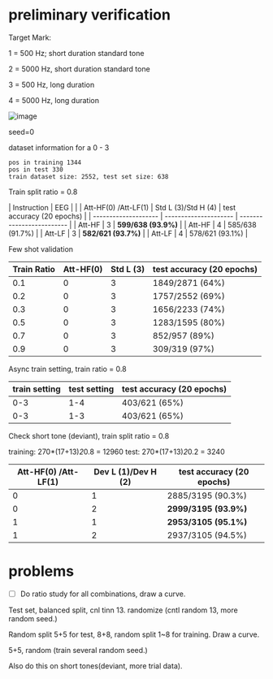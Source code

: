 # preliminary verification

Target Mark:

1 = 500 Hz; short duration standard tone

2 = 5000 Hz, short duration standard tone

3 = 500 Hz, long duration 

4 = 5000 Hz, long duration 

![image](https://github.com/NIRVANALAN/EEG-Tinnitus-ML/assets/63215082/6832562d-8ae3-4cce-b67b-6aef286e21d1)

seed=0

dataset information for a 0 - 3
```
pos in training 1344                                                                                                
pos in test 330                                           
train dataset size: 2552, test set size: 638                                                                        
```

Train split ratio = 0.8

| Instruction          | EEG                 |                           |
| Att-HF(0) /Att-LF(1) | Std L (3)/Std H (4) | test accuracy (20 epochs) |
| -------------------- | --------------------- | ------------------------- |
| Att-HF                    | 3                     | **599/638 (93.9%)**         |
| Att-HF                    | 4                     | 585/638 (91.7%)             |
| Att-LF                    | 3                     | **582/621 (93.7%)**         |
| Att-LF                    | 4                     | 578/621 (93.1%)             |



Few shot validation

| Train Ratio | Att-HF(0) | Std L (3) | test accuracy (20 epochs) |
| ----------- | --------- | ---------- | ------------------------- |
| 0.1         | 0         | 3          | 1849/2871 (64%)           |
| 0.2         | 0         | 3          | 1757/2552 (69%)           |
| 0.3         | 0         | 3          | 1656/2233 (74%)           |
| 0.5         | 0         | 3          | 1283/1595 (80%)           |
| 0.7         | 0         | 3          | 852/957 (89%)             |
| 0.9         | 0         | 3          | 309/319 (97%)             |


Async train setting, train ratio  = 0.8

| train setting | test setting | test accuracy (20 epochs) |
| ------------- | ------------ | ------------------------- |
| 0-3           | 1-4          | 403/621 (65%)             |
| 0-3           | 1-3          | 403/621 (65%)             |


Check short tone (deviant), train split ratio = 0.8

training: 270*(17+13)*2*0.8 = 12960
test: 270*(17+13)*2*0.2 = 3240

| Att-HF(0) /Att-LF(1) | Dev L (1)/Dev H (2) | test accuracy (20 epochs) |
| -------------------- | --------------------- | ------------------------- |
| 0                    | 1                     | 2885/3195 (90.3%)           |
| 0                    | 2                     | **2999/3195 (93.9%)**       |
| 1                    | 1                     | **2953/3105 (95.1%)**       |
| 1                    | 2                     | 2937/3105 (94.5%)           |


# problems

- [ ] Do ratio study for all combinations, draw a curve.

Test set, balanced split, cnl tinn 13. randomize (cntl random 13, more random seed.)

Random split 5+5 for test, 8+8, random split 1~8 for training. Draw a curve.

5+5, random (train several random seed.)

Also do this on short tones(deviant, more trial data).
